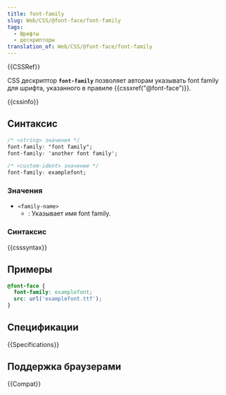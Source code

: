 ```yaml
---
title: font-family
slug: Web/CSS/@font-face/font-family
tags:
  - Шрифты
  - дескрипторы
translation_of: Web/CSS/@font-face/font-family
---
```

{{CSSRef}}

CSS дескриптор **`font-family`** позволяет авторам указывать font family для шрифта, указанного в правиле {{cssxref("@font-face")}}.

{{cssinfo}}

## Синтаксис

```css
/* <string> значения */
font-family: "font family";
font-family: 'another font family';

/* <custom-ident> значение */
font-family: examplefont;
```

### Значения

- `<family-name>`
  - : Указывает имя font family.

### Синтаксис

{{csssyntax}}

## Примеры

```css
@font-face {
  font-family: examplefont;
  src: url('examplefont.ttf');
}
```

## Спецификации

{{Specifications}}

## Поддержка браузерами

{{Compat}}
